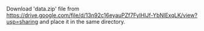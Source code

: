 Download 'data.zip' file from https://drive.google.com/file/d/13n92c16eyauPZf7FylHlJf-YbNlExqLK/view?usp=sharing and place it in the same directory.

